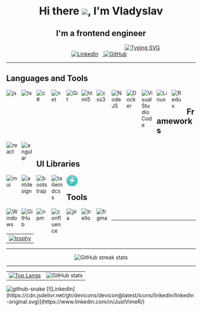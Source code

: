 <h1 align="center">Hi there <img src="https://github.com/blackcater/blackcater/raw/main/images/Hi.gif" height="32"/>, I'm Vladyslav</h1> 
<h2 align="center">I'm a frontend engineer</h2>

<div align="center" style="margin-left:220px">
  <a href="https://git.io/typing-svg">
    <img src="https://readme-typing-svg.herokuapp.com?color=%2336BCF7&lines=Computer+science+student" alt="Typing SVG">
  </a>
</div>

<div align="center">
  <a href="https://www.linkedin.com/in/taran-vladyslav/" target="_blank">
    <img src="https://cdn.jsdelivr.net/gh/devicons/devicon@latest/icons/linkedin/linkedin-original.svg" alt="LinkedIn" width="30px" style="padding-right:10px"/>
  </a>
   <a href="https://github.com/JustVimeR" target="_blank">
    <img src="https://cdn.jsdelivr.net/gh/devicons/devicon@latest/icons/github/github-original.svg" alt="GitHub" width="30px" style="padding-right:10px"/>
  </a>
</div>

---

## Languages and Tools

<img align="left" alt="js" width="30px" style="padding-right:10px" src="https://cdn.jsdelivr.net/gh/devicons/devicon@latest/icons/javascript/javascript-original.svg"/>
<img align="left" alt="ts" width="30px" style="padding-right:10px" src="https://cdn.jsdelivr.net/gh/devicons/devicon@latest/icons/typescript/typescript-original.svg"/>
<img align="left" alt="c#" width="30px" style="padding-right:10px" src="https://cdn.jsdelivr.net/gh/devicons/devicon@latest/icons/csharp/csharp-original.svg"/>
<img align="left" alt="net" width="30px" style="padding-right:10px" src="https://cdn.jsdelivr.net/gh/devicons/devicon@latest/icons/dotnetcore/dotnetcore-original.svg"/>
<img align="left" alt="Git" width="30px" style="padding-right:10px" src="https://cdn.jsdelivr.net/gh/devicons/devicon/icons/git/git-original.svg"/>
<img align="left" alt="html5" width="30px" style="padding-right:10px" src="https://cdn.jsdelivr.net/gh/devicons/devicon/icons/html5/html5-original.svg"/>
<img align="left" alt="css3" width="30px" style="padding-right:10px" src="https://cdn.jsdelivr.net/gh/devicons/devicon/icons/css3/css3-original.svg"/>
<img align="left" alt="NodeJS" width="30px" style="padding-right:10px" src="https://cdn.jsdelivr.net/gh/devicons/devicon/icons/nodejs/nodejs-original.svg"/>
<img align="left" alt="Docker" width="30px" style="padding-right:10px" src="https://cdn.jsdelivr.net/gh/devicons/devicon/icons/docker/docker-original.svg"/>
<img align="left" alt="Visual Studio Code" width="30px" style="padding-right:10px" src="https://cdn.jsdelivr.net/gh/devicons/devicon/icons/vscode/vscode-original.svg"/>
<img align="left" alt="Linux" width="30px" style="padding-right:10px" src="https://cdn.jsdelivr.net/gh/devicons/devicon/icons/linux/linux-original.svg"/>
<img align="left" alt="Redux" width="30px" style="padding-right:10px" src="https://cdn.jsdelivr.net/gh/devicons/devicon@latest/icons/redux/redux-original.svg"/>
<br />

## Frameworks

<img align="left" alt="react" width="30px" style="padding-right:10px" src="https://cdn.jsdelivr.net/gh/devicons/devicon@latest/icons/react/react-original.svg"/>
<img align="left" alt="angular" width="30px" style="padding-right:10px" src="https://cdn.jsdelivr.net/gh/devicons/devicon@latest/icons/angular/angular-original.svg"/>

<br />

## UI Libraries

<img align="left" alt="mui" width="30px" style="padding-right:10px" src="https://cdn.jsdelivr.net/gh/devicons/devicon@latest/icons/materialui/materialui-original.svg"/>
<img align="left" alt="antdesign" width="30px" style="padding-right:10px" src="https://cdn.jsdelivr.net/gh/devicons/devicon@latest/icons/antdesign/antdesign-original.svg"/>
<img align="left" alt="bootstrap" width="30px" style="padding-right:10px" src="https://cdn.jsdelivr.net/gh/devicons/devicon@latest/icons/bootstrap/bootstrap-original.svg"/>
<img align="left" alt="tailwindcss" width="30px" style="padding-right:10px" src="https://cdn.jsdelivr.net/gh/devicons/devicon@latest/icons/tailwindcss/tailwindcss-original-wordmark.svg"/>
<img align="left" alt="chakraui" width="30px" style="padding-right:10px" src="assets/chakraui.png"/>

<br />

## Tools

<img align="left" alt="Windows" width="30px" style="padding-right:10px" src="https://cdn.jsdelivr.net/gh/devicons/devicon/icons/windows8/windows8-original.svg"/>
<img align="left" alt="GitHub" width="30px" style="padding-right:10px" src="https://cdn.jsdelivr.net/gh/devicons/devicon/icons/github/github-original.svg"/>
<img align="left" alt="npm" width="30px" style="padding-right:10px" src="https://cdn.jsdelivr.net/gh/devicons/devicon/icons/npm/npm-original-wordmark.svg"/>
<img align="left" alt="confluence" width="30px" style="padding-right:10px" src="https://cdn.jsdelivr.net/gh/devicons/devicon/icons/confluence/confluence-original.svg"/>
<img align="left" alt="jira" width="30px" style="padding-right:10px" src="https://cdn.jsdelivr.net/gh/devicons/devicon/icons/jira/jira-original.svg"/>
<img align="left" alt="trello" width="30px" style="padding-right:10px" src="https://cdn.jsdelivr.net/gh/devicons/devicon@latest/icons/trello/trello-original.svg"/>
<img align="left" alt="figma" width="30px" style="padding-right:10px" src="https://cdn.jsdelivr.net/gh/devicons/devicon@latest/icons/figma/figma-original.svg"/>

<br />

---

  <table>
    <tr>
      <td>
        <a href="https://github.com/ryo-ma/github-profile-trophy">
          <img src="https://github-profile-trophy.vercel.app/?username=JustVimeR&row=1&column=7" alt="trophy">
        </a>
      </td>
    </tr>
  </table>

---

<div align="center">
  <img src="https://streak-stats.demolab.com/?user=JustVimeR" alt="GitHub streak stats">
</div>

---

<table>
  <tr>
    <td>
      <a href="https://github.com/anuraghazra/github-readme-stats">
        <img src="https://github-readme-stats.vercel.app/api/top-langs/?username=JustVimeR" alt="Top Langs">
      </a>
    </td>
    <td>
      <img src="https://github-readme-stats.vercel.app/api?username=JustVimeR&show_icons=true" alt="GitHub stats">
    </td>
  </tr>
</table>

<picture>
  <source media="(prefers-color-scheme: dark)" srcset="github-snake-dark.svg" />
  <source media="(prefers-color-scheme: light)" srcset="github-snake.svg" />
  <img alt="github-snake" src="github-snake.svg" />
</picture>
[![LinkedIn](https://cdn.jsdelivr.net/gh/devicons/devicon@latest/icons/linkedin/linkedin-original.svg)](https://www.linkedin.com/in/JustVimeR/)

